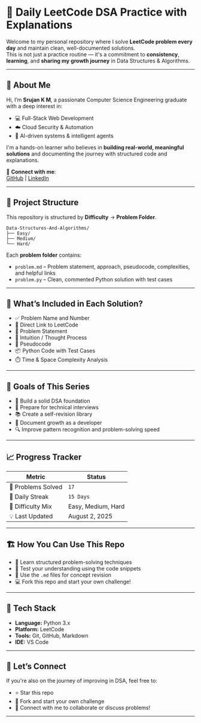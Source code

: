 # 🧠 Daily LeetCode DSA Practice with Explanations

Welcome to my personal repository where I solve **LeetCode problem every day** and maintain clean, well-documented solutions.  
This is not just a practice routine — it's a commitment to **consistency**, **learning**, and **sharing my growth journey** in Data Structures & Algorithms.

---

## 👤 About Me

Hi, I’m **Srujan K M**, a passionate Computer Science Engineering graduate with a deep interest in:

- 💻 Full-Stack Web Development
- ☁️ Cloud Security & Automation
- 🤖 AI-driven systems & intelligent agents

I'm a hands-on learner who believes in **building real-world, meaningful solutions** and documenting the journey with structured code and explanations.

📌 **Connect with me**:  
[GitHub](https://github.com/SrujanKM) | [LinkedIn](https://linkedin.com/in/srujankm)

---

## 📂 Project Structure

This repository is structured by **Difficulty** → **Problem Folder**.
```
Data-Structures-And-Algorithms/
├── Easy/
├── Medium/
└── Hard/
```

Each **problem folder** contains:
- `problem.md` – Problem statement, approach, pseudocode, complexities, and helpful links
- `problem.py` – Clean, commented Python solution with test cases

---

## 📘 What’s Included in Each Solution?

- ✅ Problem Name and Number
- 🔗 Direct Link to LeetCode
- 📝 Problem Statement
- 🧠 Intuition / Thought Process
- 🔄 Pseudocode
- 📦 Python Code with Test Cases
- ⏱️ Time & Space Complexity Analysis

---

## 🚀 Goals of This Series

- 🧠 Build a solid DSA foundation
- 💼 Prepare for technical interviews
- 📚 Create a self-revision library
- 🌱 Document growth as a developer
- 🔍 Improve pattern recognition and problem-solving speed

---

## 📈 Progress Tracker

| Metric             | Status        |
|--------------------|----------------|
| 🔢 Problems Solved | `17`            |
| 📅 Daily Streak    | `15 Days`       |
| 🧠 Difficulty Mix  | Easy, Medium, Hard |
| 💡 Last Updated    | August 2, 2025  |

---

## 🏗️ How You Can Use This Repo

- 📖 Learn structured problem-solving techniques
- 🧪 Test your understanding using the code snippets
- 📌 Use the `.md` files for concept revision
- 💻 Fork this repo and start your own challenge!

---

## 🔧 Tech Stack

- **Language:** Python 3.x
- **Platform:** LeetCode
- **Tools:** Git, GitHub, Markdown
- **IDE:** VS Code

---

## 🏁 Let’s Connect

If you're also on the journey of improving in DSA, feel free to:
- ⭐ Star this repo
- 🍴 Fork and start your own challenge
- 🤝 Connect with me to collaborate or discuss problems!

---
